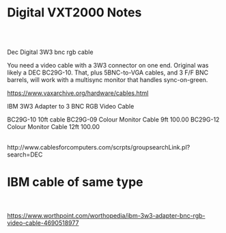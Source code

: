 # Digital VXT2000 Notes

<BR><BR>

Dec Digital 3W3 bnc rgb cable

 You need a video cable with a 3W3 connector on one end. Original was likely a DEC BC29G-10.
That, plus 5BNC-to-VGA cables, and 3 F/F BNC barrels, will work with a multisync monitor that handles sync-on-green.

https://www.vaxarchive.org/hardware/cables.html

IBM 3W3 Adapter to 3 BNC RGB Video Cable


BC29G-10  10ft cable
BC29G-09	Colour Monitor Cable 9ft	100.00
BC29G-12	Colour Monitor Cable 12ft 100.00

<BR>
http://www.cablesforcomputers.com/scrpts/groupsearchLink.pl?search=DEC

<BR>

# IBM cable of same type

<BR><BR>
https://www.worthpoint.com/worthopedia/ibm-3w3-adapter-bnc-rgb-video-cable-4690518977
<BR><BR>


